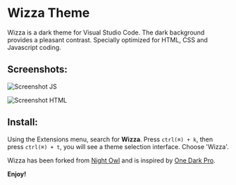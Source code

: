 # Wizza Theme
Wizza is a dark theme for Visual Studio Code. The dark background provides a pleasant contrast. Specially optimized for HTML, CSS and Javascript coding.

## Screenshots:
![Screenshot JS](https://www.jeffreyovermeer.com/images/screenshot-wizza-js.png)

![Screenshot HTML](https://www.jeffreyovermeer.com/images/screenshot-wizza-html.png)

## Install:
Using the Extensions menu, search for **Wizza**. Press `ctrl(⌘) + k`, then press `ctrl(⌘) + t`, you will see a theme selection interface. Choose 'Wizza'.

Wizza has been forked from [Night Owl](https://github.com/sdras/night-owl-vscode-theme) and is inspired by [One Dark Pro](https://github.com/sdras/night-owl-vscode-theme).

**Enjoy!**
